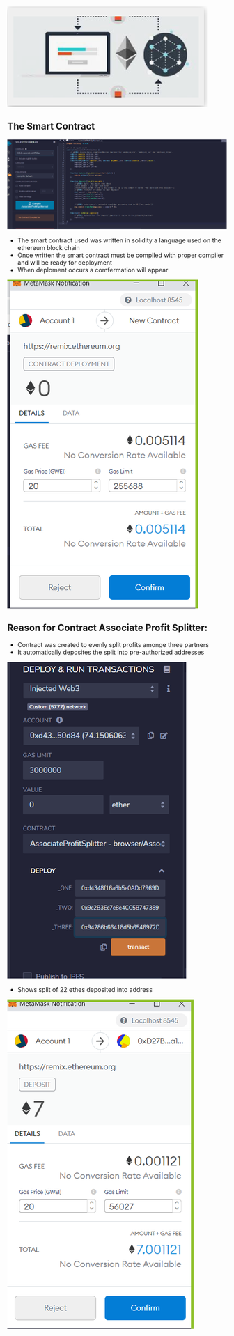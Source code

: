 ![](images/unit20-4.PNG)





## The Smart Contract



![](images/unit20-1.PNG)

* The smart contract used was written in solidity a language used on the ethereum block chain
* Once written the smart contract must be compiled with proper compiler and will be ready for deployment
* When deploment occurs a comfermation will appear



![](images/unit20-5.PNG)




## Reason for Contract Associate Profit Splitter:

* Contract was created to evenly split profits amonge three partners
* It automatically deposites the split into pre-authorized addresses



![](images/unit20-2.PNG)



* Shows split of 22 ethes deposited into address


![](images/unit20-6.PNG)




